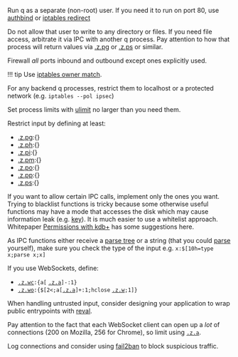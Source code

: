 Run q as a separate (non-root) user. If you need it to run on port 80, use [authbind](https://en.wikipedia.org/wiki/Authbind) or [iptables redirect](https://www.frozentux.net/iptables-tutorial/chunkyhtml/x4529.html)

Do not allow that user to write to any directory or files. If you need file access, arbitrate it via IPC with another q process. Pay attention to how that process will return values via [.z.pg](/ref/dotz/#zpg-get "get") or [.z.ps](/ref/dotz/#zps-set "set") or similar.

Firewall _all_ ports inbound and outbound except ones explicitly used. 

!!! tip
    Use [iptables owner match](https://www.frozentux.net/iptables-tutorial/chunkyhtml/x2702.html#OWNERMATCH). 

For any backend q processes, restrict them to localhost or a protected network (e.g. `iptables --pol ipsec`)

Set process limits with [ulimit](http://tldp.org/LDP/solrhe/Securing-Optimizing-Linux-RH-Edition-v1.3/x4733.html) no larger than you need them.

Restrict input by defining at least:

- [.z.pg](/ref/dotz/#zpg-get "get"):{}
- [.z.ph](/ref/dotz/#zph-http-get "HTTP get"):{}
- [.z.pi](/ref/dotz/#zpi-input "input"):{}
- [.z.pm](/ref/dotz/#zpm-http-options "HTTP options"):{}
- [.z.po](/ref/dotz/#zpo-open "open"):{}
- [.z.pp](/ref/dotz/#zpp-http-post "HTTP post"):{}
- [.z.ps](/ref/dotz/#zps-set "set"):{}

If you want to allow certain IPC calls, implement only the ones you want. Trying to blacklist functions is tricky because some otherwise useful functions may have a mode that accesses the disk which may cause information leak (e.g. [key](/ref/metadata/#key)). It is much easier to use a whitelist approach. Whitepaper [Permissions with kdb+](/wp/permissions_with_kdb.pdf) has some suggestions here.

As IPC functions either receive a [parse tree](/ref/parsetrees/) or a string (that you could [parse](/ref/parsetrees/#parse) yourself), make sure you check the type of the input e.g. `x:$[10h=type x;parse x;x]`

If you use WebSockets, define:

- [`.z.wc`](/ref/dotz/#zwc-websocket-close "WebSocket close")`:{a[` [`.z.a`](/ref/dotz/#za-ip-address "IP address")`]-:1}`
- [`.z.wo`](/ref/dotz/#zwo-websocket-open "open")`:{$[2<;a[`[`.z.a`](/ref/dotz/#za-ip-address "IP address")`]+:1;hclose` [`.z.w`](/ref/dotz/#zw-handle)`;1]}`

When handling untrusted input, consider designing your application to wrap public entrypoints with [reval](/ref/parsetrees/#reval).

Pay attention to the fact that each WebSocket client can open up a _lot_ of connections (200 on Mozilla, 256 for Chrome), so limit using [`.z.a`](/ref/dotz/#za-ip-address "IP address").

Log connections and consider using [fail2ban](http://www.fail2ban.org/wiki/index.php/Main_Page) to block suspicious traffic.
